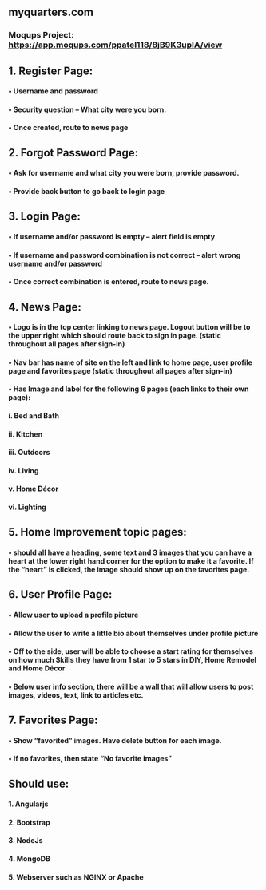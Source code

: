 ## myquarters.com
### Moqups Project: https://app.moqups.com/ppatel118/8jB9K3uplA/view

## 1.	Register Page:
#### •	Username and password
#### •	Security question – What city were you born.
#### •	Once created, route to news page
## 2.	Forgot Password Page:
#### •	Ask for username and what city you were born, provide password.
#### •	Provide back button to go back to login page
## 3.	Login Page:
#### •	If username and/or password is empty – alert field is empty
#### •	If username and password combination is not correct – alert wrong username and/or password
#### •	Once correct combination is entered, route to news page.
## 4.	 News Page:
#### •	Logo is in the top center linking to news page. Logout button will be to the upper right which should route back to sign in page. (static throughout all pages after sign-in)
#### •	Nav bar has name of site on the left and link to home page, user profile page and favorites page (static throughout all pages after sign-in)
#### •	Has Image and label for the following 6 pages (each links to their own page): 
####    i.	Bed and Bath 
####    ii.	Kitchen
####    iii.	Outdoors
####    iv.	Living
####    v.	Home Décor
####    vi.	Lighting
## 5.	Home Improvement topic pages:
#### •	 should all have a heading, some text and 3 images that you can have a heart at the lower right hand corner for the option to make it a favorite. If the “heart” is clicked, the image should show up on the favorites page.
## 6.	User Profile Page:
#### •	Allow user to upload a profile picture
#### •	Allow the user to write a little bio about themselves under profile picture
#### •	Off to the side, user will be able to choose a start rating for themselves on how much Skills they have from 1 star to 5 stars in DIY, Home Remodel and Home Décor
#### •	Below user info section, there will be a wall that will allow users to post images, videos, text, link to articles etc.
## 7.	Favorites Page:
#### •	Show “favorited” images. Have delete button for each image.
#### •	If no favorites, then state “No favorite images”


## Should use:
#### 1.	Angularjs
#### 2.	Bootstrap
#### 3.	NodeJs
#### 4.	MongoDB
#### 5.	Webserver such as NGINX or Apache
